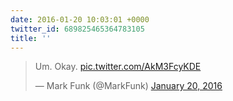 ```yaml
---
date: 2016-01-20 10:03:01 +0000
twitter_id: 689825465364783105
title: ''
---
```


<blockquote class="twitter-tweet"><p lang="en" dir="ltr">Um. Okay. <a href="https://t.co/AkM3FcyKDE">pic.twitter.com/AkM3FcyKDE</a></p>&mdash; Mark Funk (@MarkFunk) <a href="https://twitter.com/MarkFunk/status/689822439904284672?ref_src=twsrc%5Etfw">January 20, 2016</a></blockquote>
<script async src="https://platform.twitter.com/widgets.js" charset="utf-8"></script>
